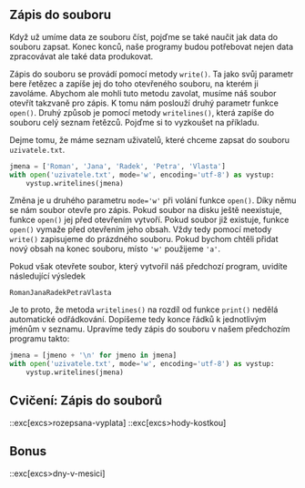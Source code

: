 ## Zápis do souboru

Když už umíme data ze souboru číst, pojďme se také naučit jak data do souboru zapsat. Konec konců, naše programy budou potřebovat nejen data zpracovávat ale také data produkovat.

Zápis do souboru se provádí pomocí metody `write()`. Ta jako svůj parametr bere řetězec a zapíše jej do toho otevřeného souboru, na kterém ji zavoláme. Abychom ale mohli tuto metodu zavolat, musíme náš soubor otevřít takzvaně pro zápis. K tomu nám poslouží druhý parametr funkce `open()`. Druhý způsob je pomocí metody `writelines()`, která zapíše do souboru celý seznam řetězců. Pojďme si to vyzkoušet na příkladu.

Dejme tomu, že máme seznam uživatelů, které chceme zapsat do souboru `uzivatele.txt`.

```py
jmena = ['Roman', 'Jana', 'Radek', 'Petra', 'Vlasta']
with open('uzivatele.txt', mode='w', encoding='utf-8') as vystup:
    vystup.writelines(jmena)
```

Změna je u druhého parametru `mode='w'` při volání funkce `open()`. Díky němu se nám soubor otevře pro zápis. Pokud soubor na disku ještě neexistuje, funkce `open()` jej před otevřením vytvoří. Pokud soubor již existuje, funkce `open()` vymaže před otevřením jeho obsah. Vždy tedy pomocí metody `write()` zapisujeme do prázdného souboru. Pokud bychom chtěli přidat nový obsah na konec souboru, místo `'w'` použijeme `'a'`.

Pokud však otevřete soubor, který vytvořil náš předchozí program, uvidíte následující výsledek

```
RomanJanaRadekPetraVlasta
```

Je to proto, že metoda `writelines()` na rozdíl od funkce `print()` nedělá
automatické odřádkování. Dopíšeme tedy konce řádků k jednotlivým jménům v seznamu.
Upravíme tedy zápis do souboru v našem předchozím programu takto:

```py
jmena = [jmeno + '\n' for jmeno in jmena]
with open('uzivatele.txt', mode='w', encoding='utf-8') as vystup:
    vystup.writelines(jmena)
```

## Cvičení: Zápis do souborů
::exc[excs>rozepsana-vyplata]
::exc[excs>hody-kostkou]

## Bonus
::exc[excs>dny-v-mesici]
